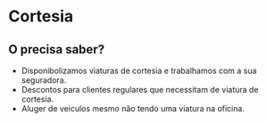 # Cortesia

## O precisa saber?

+ Disponibolizamos viaturas de cortesia e trabalhamos com a sua seguradora.
+ Descontos para clientes regulares que necessitam de viatura de cortesia.
+ Aluger de veiculos mesmo não tendo uma viatura na oficina.